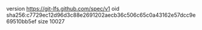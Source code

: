 version https://git-lfs.github.com/spec/v1
oid sha256:c7729ec12d96d3c88e2691202aecb36c506c65c0a43162e57dcc9e69510bb5ef
size 10027
